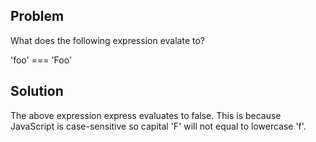 ## Problem
What does the following expression evalate to?

'foo' === 'Foo'

## Solution
The above expression express evaluates to false. This is because JavaScript is case-sensitive so capital 'F' will not equal to lowercase 'f'.
